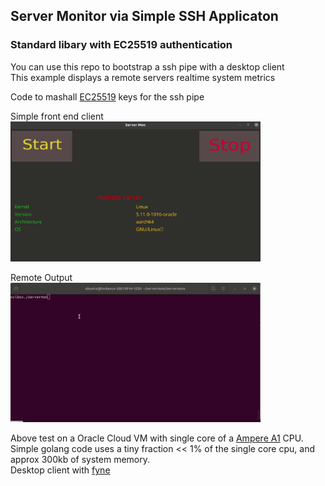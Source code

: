 ## Server Monitor via Simple SSH Applicaton

### Standard libary with EC25519 authentication

You can use this repo to bootstrap a ssh pipe with a desktop client  
This example displays a remote servers realtime  system metrics  

Code to mashall [EC25519](https://cr.yp.to/ecdh.html) keys for the ssh pipe  

Simple front end client  
<img src="https://github.com/nigel447/servermon/blob/master/serverMon.gif" width="400"> 

Remote Output  
<img src="https://github.com/nigel447/servermon/blob/master/remote_smon.gif" width="400">  

Above test on a Oracle Cloud VM with single core of a [Ampere A1](https://www.oracle.com/cloud/compute/arm/) CPU.  
Simple golang code uses a tiny fraction << 1% of the single core cpu, and approx 300kb of system memory.   
Desktop client with [fyne](https://github.com/fyne-io/fyne)